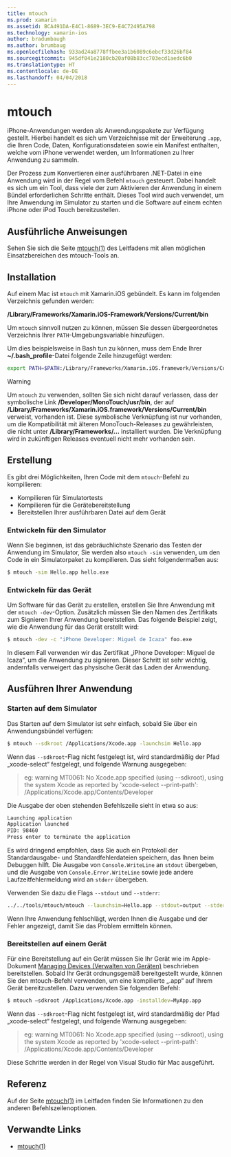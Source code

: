 ```yaml
---
title: mtouch
ms.prod: xamarin
ms.assetid: BCA491DA-E4C1-8689-3EC9-E4C72495A798
ms.technology: xamarin-ios
author: bradumbaugh
ms.author: brumbaug
ms.openlocfilehash: 933ad24a8778ffbee3a1b6089c6ebcf33d26bf84
ms.sourcegitcommit: 945df041e2180cb20af08b83cc703ecd1aedc6b0
ms.translationtype: HT
ms.contentlocale: de-DE
ms.lasthandoff: 04/04/2018
---
```

# <a name="mtouch"></a>mtouch


iPhone-Anwendungen werden als Anwendungspakete zur Verfügung gestellt. Hierbei handelt es sich um Verzeichnisse mit der Erweiterung `.app`, die Ihren Code, Daten, Konfigurationsdateien sowie ein Manifest enthalten, welche vom iPhone verwendet werden, um Informationen zu Ihrer Anwendung zu sammeln.

Der Prozess zum Konvertieren einer ausführbaren .NET-Datei in eine Anwendung wird in der Regel vom Befehl `mtouch` gesteuert. Dabei handelt es sich um ein Tool, dass viele der zum Aktivieren der Anwendung in einem Bündel erforderlichen Schritte enthält. Dieses Tool wird auch verwendet, um Ihre Anwendung im Simulator zu starten und die Software auf einem echten iPhone oder iPod Touch bereitzustellen.


## <a name="detailed-instructions"></a>Ausführliche Anweisungen

Sehen Sie sich die Seite [mtouch(1)](http://docs.go-mono.com/?link=man%3amtouch(1)) des Leitfadens mit allen möglichen Einsatzbereichen des mtouch-Tools an.

## <a name="installation"></a>Installation

Auf einem Mac ist `mtouch` mit Xamarin.iOS gebündelt. Es kann im folgenden Verzeichnis gefunden werden:

**/Library/Frameworks/Xamarin.iOS-Framework/Versions/Current/bin**

Um `mtouch` sinnvoll nutzen zu können, müssen Sie dessen übergeordnetes Verzeichnis Ihrer `PATH`-Umgebungsvariable hinzufügen.  

Um dies beispielsweise in Bash tun zu können, muss dem Ende Ihrer **~/.bash_profile**-Datei folgende Zeile hinzugefügt werden:

```bash
export PATH=$PATH:/Library/Frameworks/Xamarin.iOS.framework/Versions/Current/bin
```

> [!WARNING]
> Um `mtouch` zu verwenden, sollten Sie sich nicht darauf verlassen, dass der symbolische Link **/Developer/MonoTouch/usr/bin**, der auf **/Library/Frameworks/Xamarin.iOS.framework/Versions/Current/bin** verweist, vorhanden ist. Diese symbolische Verknüpfung ist nur vorhanden, um die Kompatibilität mit älteren MonoTouch-Releases zu gewährleisten, die nicht unter **/Library/Frameworks/...** installiert wurden. Die Verknüpfung wird in zukünftigen Releases eventuell nicht mehr vorhanden sein.

## <a name="building"></a>Erstellung

Es gibt drei Möglichkeiten, Ihren Code mit dem `mtouch`-Befehl zu kompilieren:

-  Kompilieren für Simulatortests
-  Kompilieren für die Gerätebereitstellung
-  Bereitstellen Ihrer ausführbaren Datei auf dem Gerät


### <a name="building-for-the-simulator"></a>Entwickeln für den Simulator

Wenn Sie beginnen, ist das gebräuchlichste Szenario das Testen der Anwendung im Simulator, Sie werden also `mtouch -sim` verwenden, um den Code in ein Simulatorpaket zu kompilieren. Das sieht folgendermaßen aus:

```bash
$ mtouch -sim Hello.app hello.exe
```

### <a name="building-for-the-device"></a>Entwickeln für das Gerät

Um Software für das Gerät zu erstellen, erstellen Sie Ihre Anwendung mit der `mtouch -dev`-Option. Zusätzlich müssen Sie den Namen des Zertifikats zum Signieren Ihrer Anwendung bereitstellen. Das folgende Beispiel zeigt, wie die Anwendung für das Gerät erstellt wird:

```bash
$ mtouch -dev -c "iPhone Developer: Miguel de Icaza" foo.exe
```

In diesem Fall verwenden wir das Zertifikat „iPhone Developer: Miguel de Icaza“, um die Anwendung zu signieren. Dieser Schritt ist sehr wichtig, andernfalls verweigert das physische Gerät das Laden der Anwendung.

 <a name="Running_your_Application" />


## <a name="running-your-application"></a>Ausführen Ihrer Anwendung


### <a name="launching-on-the-simulator"></a>Starten auf dem Simulator

Das Starten auf dem Simulator ist sehr einfach, sobald Sie über ein Anwendungsbündel verfügen:

```bash
$ mtouch --sdkroot /Applications/Xcode.app -launchsim Hello.app 
```

Wenn das `--sdkroot`-Flag nicht festgelegt ist, wird standardmäßig der Pfad „xcode-select“ festgelegt, und folgende Warnung ausgegeben:

> eg: warning MT0061: No Xcode.app specified (using --sdkroot), using the system Xcode as reported by 'xcode-select --print-path': /Applications/Xcode.app/Contents/Developer 

Die Ausgabe der oben stehenden Befehlszeile sieht in etwa so aus:

```bash
Launching application
Application launched
PID: 98460
Press enter to terminate the application
```



Es wird dringend empfohlen, dass Sie auch ein Protokoll der Standardausgabe- und Standardfehlerdateien speichern, das Ihnen beim Debuggen hilft. Die Ausgabe von `Console.WriteLine` an `stdout` übergeben, und die Ausgabe von `Console.Error.WriteLine` sowie jede andere Laufzeitfehlermeldung wird an `stderr` übergeben.

Verwenden Sie dazu die Flags `--stdout` und `--stderr`:

```bash
../../tools/mtouch/mtouch --launchsim=Hello.app --stdout=output --stderr=error
```

Wenn Ihre Anwendung fehlschlägt, werden Ihnen die Ausgabe und der Fehler angezeigt, damit Sie das Problem ermitteln können.


### <a name="deploying-to-a-device"></a>Bereitstellen auf einem Gerät

Für eine Bereitstellung auf ein Gerät müssen Sie Ihr Gerät wie im Apple-Dokument [Managing Devices (Verwalten von Geräten)](http://developer.apple.com/library/ios/#documentation/Xcode/Conceptual/ios_development_workflow/00-About_the_iOS_Application_Development_Workflow/introduction.html) beschrieben bereitstellen. Sobald Ihr Gerät ordnungsgemäß bereitgestellt wurde, können Sie den mtouch-Befehl verwenden, um eine kompilierte „.app“ auf Ihrem Gerät bereitzustellen. Dazu verwenden Sie folgenden Befehl:

```bash
$ mtouch —sdkroot /Applications/Xcode.app -installdev=MyApp.app
```

Wenn das `--sdkroot`-Flag nicht festgelegt ist, wird standardmäßig der Pfad „xcode-select“ festgelegt, und folgende Warnung ausgegeben:

> eg: warning MT0061: No Xcode.app specified (using --sdkroot), using the system Xcode as reported by 'xcode-select --print-path': /Applications/Xcode.app/Contents/Developer 

Diese Schritte werden in der Regel von Visual Studio für Mac ausgeführt.

## <a name="reference"></a>Referenz

Auf der Seite [mtouch(1)](http://docs.go-mono.com/?link=man%3amtouch(1)) im Leitfaden finden Sie Informationen zu den anderen Befehlszeilenoptionen.



## <a name="related-links"></a>Verwandte Links

- [mtouch(1)](http://iosapi.xamarin.com/?link=man%3amtouch(1))
